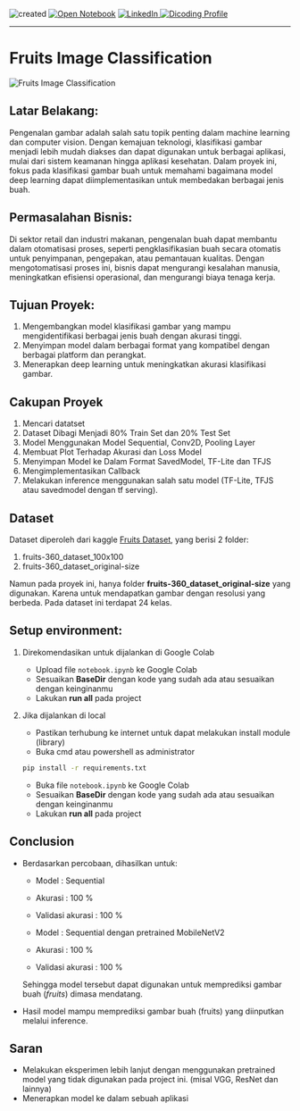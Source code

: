 ![created](https://img.shields.io/badge/created-28/07/2024-blue)
[![Open Notebook](https://img.shields.io/badge/Open_Notebook!-blue?logo=jupyter)](/fruits-classification/notebook.html)
<a href="https://www.linkedin.com/in/maulana-kavaldo/" target="_blank">
  <img src="https://img.shields.io/badge/LinkedIn-blue?logo=linkedin" alt="LinkedIn">
</a>
<a href="https://www.dicoding.com/users/mkavaldo/academies" target="_blank">
  <img src="https://img.shields.io/badge/Dicoding_Profile-blue?logo=browser" alt="Dicoding Profile">
</a>

---

# Fruits Image Classification

![Fruits Image Classification](https://github.com/user-attachments/assets/02ceccd3-973d-4b0c-ab38-ff7d726288d5)

## Latar Belakang:
Pengenalan gambar adalah salah satu topik penting dalam machine learning dan computer vision. Dengan kemajuan teknologi, klasifikasi gambar menjadi lebih mudah diakses dan dapat digunakan untuk berbagai aplikasi, mulai dari sistem keamanan hingga aplikasi kesehatan. Dalam proyek ini, fokus pada klasifikasi gambar buah untuk memahami bagaimana model deep learning dapat diimplementasikan untuk membedakan berbagai jenis buah.

## Permasalahan Bisnis:
Di sektor retail dan industri makanan, pengenalan buah dapat membantu dalam otomatisasi proses, seperti pengklasifikasian buah secara otomatis untuk penyimpanan, pengepakan, atau pemantauan kualitas. Dengan mengotomatisasi proses ini, bisnis dapat mengurangi kesalahan manusia, meningkatkan efisiensi operasional, dan mengurangi biaya tenaga kerja.

## Tujuan Proyek:
1. Mengembangkan model klasifikasi gambar yang mampu mengidentifikasi berbagai jenis buah dengan akurasi tinggi.
2. Menyimpan model dalam berbagai format yang kompatibel dengan berbagai platform dan perangkat.
3. Menerapkan deep learning untuk meningkatkan akurasi klasifikasi gambar.

## Cakupan Proyek
1. Mencari datatset
2. Dataset Dibagi Menjadi 80% Train Set dan 20% Test Set
3. Model Menggunakan Model Sequential, Conv2D, Pooling Layer
4. Membuat Plot Terhadap Akurasi dan Loss Model
5. Menyimpan Model ke Dalam Format SavedModel, TF-Lite dan TFJS
6. Mengimplementasikan Callback
7. Melakukan inference menggunakan salah satu model (TF-Lite, TFJS atau savedmodel dengan tf serving).

## Dataset
Dataset diperoleh dari kaggle <a href="https://www.kaggle.com/datasets/moltean/fruits" target='_blank'>Fruits Dataset</a>, yang berisi 2 folder:

1. fruits-360_dataset_100x100
2. fruits-360_dataset_original-size

Namun pada proyek ini, hanya folder **fruits-360_dataset_original-size** yang digunakan. Karena untuk mendapatkan gambar dengan resolusi yang berbeda.
Pada dataset ini terdapat 24 kelas.

## Setup environment:

1. Direkomendasikan untuk dijalankan di Google Colab

    - Upload file `notebook.ipynb` ke Google Colab 
    - Sesuaikan **BaseDir** dengan kode yang sudah ada atau sesuaikan dengan keinginanmu
    - Lakukan **run all** pada project

2. Jika dijalankan di local
    - Pastikan terhubung ke internet untuk dapat melakukan install module (library) 
    - Buka cmd atau powershell as administrator

    ```bash
    pip install -r requirements.txt
    ```
    - Buka file `notebook.ipynb` ke Google Colab 
    - Sesuaikan **BaseDir** dengan kode yang sudah ada atau sesuaikan dengan keinginanmu
    - Lakukan **run all** pada project

 ## Conclusion
- Berdasarkan percobaan, dihasilkan untuk:
    - Model              : Sequential
    - Akurasi            : 100 %
    - Validasi akurasi   : 100 %

    - Model              : Sequential dengan pretrained MobileNetV2
    - Akurasi            : 100 %
    - Validasi akurasi   : 100 %

   Sehingga model tersebut dapat digunakan untuk memprediksi gambar buah (_fruits_) dimasa mendatang.
- Hasil model mampu memprediksi gambar buah (fruits) yang diinputkan melalui inference.

## Saran
- Melakukan eksperimen lebih lanjut dengan menggunakan pretrained model yang tidak digunakan pada project ini. (misal VGG, ResNet dan lainnya)
- Menerapkan model ke dalam sebuah aplikasi
